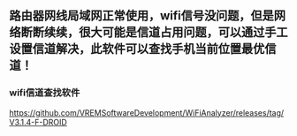 ## 路由器网线局域网正常使用，wifi信号没问题，但是网络断断续续，很大可能是信道占用问题，可以通过手工设置信道解决，此软件可以查找手机当前位置最优信道！
### wifi信道查找软件
https://github.com/VREMSoftwareDevelopment/WiFiAnalyzer/releases/tag/V3.1.4-F-DROID

